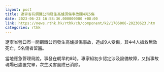 ```yaml
---
layout: post
title: 遼寧省有鋼鐵公司發生高爐燙傷事故釀4死5傷
date: 2023-06-23 16:58:36.000000000 +08:00
link: https://news.rthk.hk/rthk/ch/component/k2/1706006-20230623.htm
categories: rthk
---
```


遼寧省營口市一間鋼鐵公司發生高爐燙傷事故，造成9人受傷，其中4人搶救無效死亡，5名傷者留醫。

當地應急管理局說，事發在朝早約8時，專家組初步認定涉及設備故障，又指事故現場已處置完畢，次生災害風險已消除。
